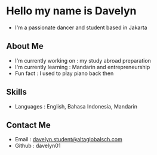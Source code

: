 # Hello my name is Davelyn 

- I'm a passionate dancer and student based in Jakarta

## About Me

- I'm currently working on : my study abroad preparation
- I'm currently learning : Mandarin and entrepreneurship
- Fun fact : I used to play piano back then

## Skills

- Languages : English, Bahasa Indonesia, Mandarin

## Contact Me
- Email : davelyn.student@altaglobalsch.com
- Github : davelyn01